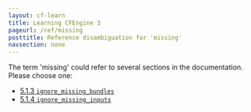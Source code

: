 ```yaml
---
layout: cf-learn
title: Learning CFEngine 3
pageurl: /ref/missing
posttitle: Reference disambiguation for 'missing'
navsection: none
---
```


The term 'missing' could refer to several sections in the documentation. Please choose one:

- [5.1.3 <code>ignore_missing_bundles</code>](https://cfengine.com/manuals/cf3-reference#ignore_missing_bundles-in-common)
- [5.1.4 <code>ignore_missing_inputs</code>](https://cfengine.com/manuals/cf3-reference#ignore_missing_inputs-in-common)
